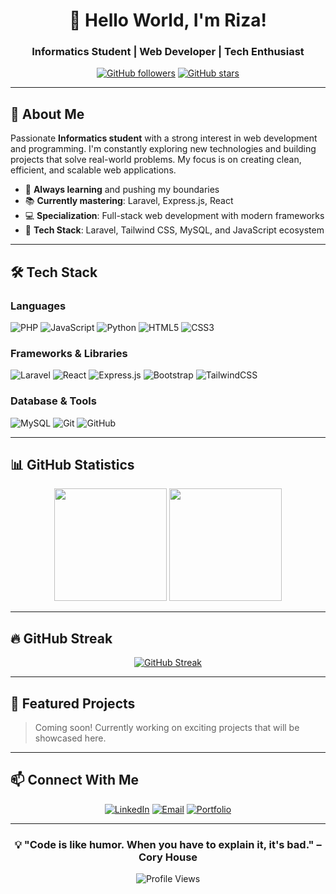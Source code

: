 <div align="center">
  
# 👋 Hello World, I'm Riza!

### Informatics Student | Web Developer | Tech Enthusiast

[![GitHub followers](https://img.shields.io/github/followers/notnoir?style=social)](https://github.com/notnoir)
[![GitHub stars](https://img.shields.io/github/stars/notnoir?style=social)](https://github.com/notnoir)

</div>

---

## 🚀 About Me

Passionate **Informatics student** with a strong interest in web development and programming. I'm constantly exploring new technologies and building projects that solve real-world problems. My focus is on creating clean, efficient, and scalable web applications.

- 🔭 **Always learning** and pushing my boundaries
- 📚 **Currently mastering**: Laravel, Express.js, React
- 💻 **Specialization**: Full-stack web development with modern frameworks
- 🎯 **Tech Stack**: Laravel, Tailwind CSS, MySQL, and JavaScript ecosystem

---

## 🛠️ Tech Stack

### Languages
![PHP](https://img.shields.io/badge/PHP-777BB4?style=for-the-badge&logo=php&logoColor=white)
![JavaScript](https://img.shields.io/badge/JavaScript-F7DF1E?style=for-the-badge&logo=javascript&logoColor=black)
![Python](https://img.shields.io/badge/Python-3776AB?style=for-the-badge&logo=python&logoColor=white)
![HTML5](https://img.shields.io/badge/HTML5-E34F26?style=for-the-badge&logo=html5&logoColor=white)
![CSS3](https://img.shields.io/badge/CSS3-1572B6?style=for-the-badge&logo=css3&logoColor=white)

### Frameworks & Libraries
![Laravel](https://img.shields.io/badge/Laravel-FF2D20?style=for-the-badge&logo=laravel&logoColor=white)
![React](https://img.shields.io/badge/React-20232A?style=for-the-badge&logo=react&logoColor=61DAFB)
![Express.js](https://img.shields.io/badge/Express.js-404D59?style=for-the-badge&logo=express&logoColor=white)
![Bootstrap](https://img.shields.io/badge/Bootstrap-563D7C?style=for-the-badge&logo=bootstrap&logoColor=white)
![TailwindCSS](https://img.shields.io/badge/Tailwind_CSS-38B2AC?style=for-the-badge&logo=tailwind-css&logoColor=white)

### Database & Tools
![MySQL](https://img.shields.io/badge/MySQL-4479A1?style=for-the-badge&logo=mysql&logoColor=white)
![Git](https://img.shields.io/badge/Git-F05032?style=for-the-badge&logo=git&logoColor=white)
![GitHub](https://img.shields.io/badge/GitHub-100000?style=for-the-badge&logo=github&logoColor=white)

---

## 📊 GitHub Statistics

<div align="center">
  
<img height="180em" src="https://github-readme-stats.vercel.app/api?username=notnoir&show_icons=true&theme=tokyonight&include_all_commits=true&count_private=true"/>
<img height="180em" src="https://github-readme-stats.vercel.app/api/top-langs/?username=notnoir&layout=compact&langs_count=8&theme=tokyonight"/>

</div>

---

## 🔥 GitHub Streak

<div align="center">
  
[![GitHub Streak](https://github-readme-streak-stats.herokuapp.com/?user=notnoir&theme=tokyonight)](https://git.io/streak-stats)

</div>

---

## 🌟 Featured Projects

> Coming soon! Currently working on exciting projects that will be showcased here.

---

## 📫 Connect With Me

<div align="center">

[![LinkedIn](https://img.shields.io/badge/LinkedIn-0077B5?style=for-the-badge&logo=linkedin&logoColor=white)](https://linkedin.com/in/yourprofile)
[![Email](https://img.shields.io/badge/Email-D14836?style=for-the-badge&logo=gmail&logoColor=white)](mailto:your.email@example.com)
[![Portfolio](https://img.shields.io/badge/Portfolio-000000?style=for-the-badge&logo=About.me&logoColor=white)](https://yourportfolio.com)

</div>

---

<div align="center">
  
### 💡 "Code is like humor. When you have to explain it, it's bad." – Cory House

![Profile Views](https://komarev.com/ghpvc/?username=notnoir&color=blueviolet&style=flat-square)

</div>
